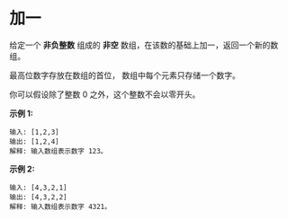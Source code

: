 # 加一

给定一个 **非负整数** 组成的 **非空** 数组，在该数的基础上加一，返回一个新的数组。

最高位数字存放在数组的首位， 数组中每个元素只存储一个数字。

你可以假设除了整数 0 之外，这个整数不会以零开头。

**示例 1:**

    输入: [1,2,3]
    输出: [1,2,4]
    解释: 输入数组表示数字 123。

**示例 2:**

    输入: [4,3,2,1]
    输出: [4,3,2,2]
    解释: 输入数组表示数字 4321。
